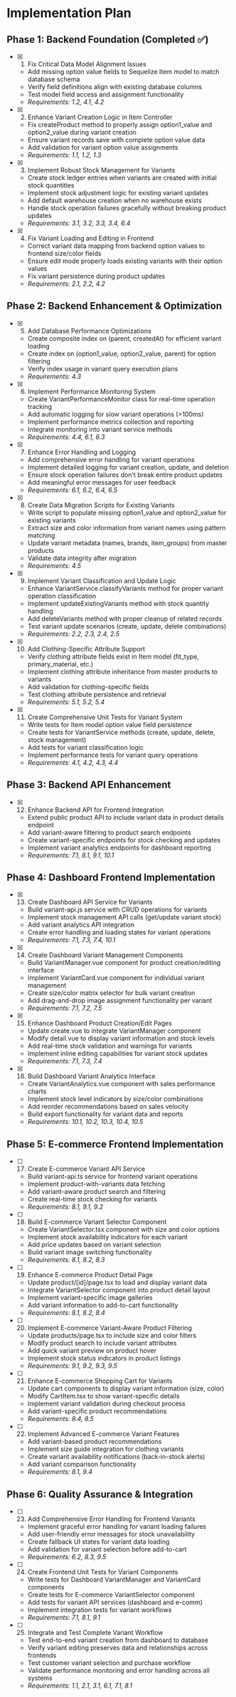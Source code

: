 # Implementation Plan

## Phase 1: Backend Foundation (Completed ✅)

- [x] 1. Fix Critical Data Model Alignment Issues
  - Add missing option value fields to Sequelize Item model to match database schema
  - Verify field definitions align with existing database columns
  - Test model field access and assignment functionality
  - _Requirements: 1.2, 4.1, 4.2_

- [x] 2. Enhance Variant Creation Logic in Item Controller
  - Fix createProduct method to properly assign option1_value and option2_value during variant creation
  - Ensure variant records save with complete option value data
  - Add validation for variant option value assignments
  - _Requirements: 1.1, 1.2, 1.3_

- [x] 3. Implement Robust Stock Management for Variants
  - Create stock ledger entries when variants are created with initial stock quantities
  - Implement stock adjustment logic for existing variant updates
  - Add default warehouse creation when no warehouse exists
  - Handle stock operation failures gracefully without breaking product updates
  - _Requirements: 3.1, 3.2, 3.3, 3.4, 6.4_

- [x] 4. Fix Variant Loading and Editing in Frontend
  - Correct variant data mapping from backend option values to frontend size/color fields
  - Ensure edit mode properly loads existing variants with their option values
  - Fix variant persistence during product updates
  - _Requirements: 2.1, 2.2, 4.2_

## Phase 2: Backend Enhancement & Optimization

- [x] 5. Add Database Performance Optimizations
  - Create composite index on (parent, createdAt) for efficient variant loading
  - Create index on (option1_value, option2_value, parent) for option filtering
  - Verify index usage in variant query execution plans
  - _Requirements: 4.3_

- [x] 6. Implement Performance Monitoring System
  - Create VariantPerformanceMonitor class for real-time operation tracking
  - Add automatic logging for slow variant operations (>100ms)
  - Implement performance metrics collection and reporting
  - Integrate monitoring into variant service methods
  - _Requirements: 4.4, 6.1, 6.3_

- [x] 7. Enhance Error Handling and Logging
  - Add comprehensive error handling for variant operations
  - Implement detailed logging for variant creation, update, and deletion
  - Ensure stock operation failures don't break entire product updates
  - Add meaningful error messages for user feedback
  - _Requirements: 6.1, 6.2, 6.4, 6.5_

- [x] 8. Create Data Migration Scripts for Existing Variants
  - Write script to populate missing option1_value and option2_value for existing variants
  - Extract size and color information from variant names using pattern matching
  - Update variant metadata (names, brands, item_groups) from master products
  - Validate data integrity after migration
  - _Requirements: 4.5_

- [x] 9. Implement Variant Classification and Update Logic
  - Enhance VariantService.classifyVariants method for proper variant operation classification
  - Implement updateExistingVariants method with stock quantity handling
  - Add deleteVariants method with proper cleanup of related records
  - Test variant update scenarios (create, update, delete combinations)
  - _Requirements: 2.2, 2.3, 2.4, 2.5_

- [x] 10. Add Clothing-Specific Attribute Support
  - Verify clothing attribute fields exist in Item model (fit_type, primary_material, etc.)
  - Implement clothing attribute inheritance from master products to variants
  - Add validation for clothing-specific fields
  - Test clothing attribute persistence and retrieval
  - _Requirements: 5.1, 5.2, 5.4_

- [x] 11. Create Comprehensive Unit Tests for Variant System
  - Write tests for Item model option value field persistence
  - Create tests for VariantService methods (create, update, delete, stock management)
  - Add tests for variant classification logic
  - Implement performance tests for variant query operations
  - _Requirements: 4.1, 4.2, 4.3, 4.4_

## Phase 3: Backend API Enhancement

- [x] 12. Enhance Backend API for Frontend Integration
  - Extend public product API to include variant data in product details endpoint
  - Add variant-aware filtering to product search endpoints
  - Create variant-specific endpoints for stock checking and updates
  - Implement variant analytics endpoints for dashboard reporting
  - _Requirements: 7.1, 8.1, 9.1, 10.1_

## Phase 4: Dashboard Frontend Implementation

- [x] 13. Create Dashboard API Service for Variants
  - Build variant-api.js service with CRUD operations for variants
  - Implement stock management API calls (get/update variant stock)
  - Add variant analytics API integration
  - Create error handling and loading states for variant operations
  - _Requirements: 7.1, 7.3, 7.4, 10.1_

- [x] 14. Create Dashboard Variant Management Components
  - Build VariantManager.vue component for product creation/editing interface
  - Implement VariantCard.vue component for individual variant management
  - Create size/color matrix selector for bulk variant creation
  - Add drag-and-drop image assignment functionality per variant
  - _Requirements: 7.1, 7.2, 7.5_

- [x] 15. Enhance Dashboard Product Creation/Edit Pages
  - Update create.vue to integrate VariantManager component
  - Modify detail.vue to display variant information and stock levels
  - Add real-time stock validation and warnings for variants
  - Implement inline editing capabilities for variant stock updates
  - _Requirements: 7.1, 7.3, 7.4_

- [x] 16. Build Dashboard Variant Analytics Interface
  - Create VariantAnalytics.vue component with sales performance charts
  - Implement stock level indicators by size/color combinations
  - Add reorder recommendations based on sales velocity
  - Build export functionality for variant data and reports
  - _Requirements: 10.1, 10.2, 10.3, 10.4, 10.5_

## Phase 5: E-commerce Frontend Implementation

- [ ] 17. Create E-commerce Variant API Service
  - Build variant-api.ts service for frontend variant operations
  - Implement product-with-variants data fetching
  - Add variant-aware product search and filtering
  - Create real-time stock checking for variants
  - _Requirements: 8.1, 9.1, 9.2_

- [ ] 18. Build E-commerce Variant Selector Component
  - Create VariantSelector.tsx component with size and color options
  - Implement stock availability indicators for each variant
  - Add price updates based on variant selection
  - Build variant image switching functionality
  - _Requirements: 8.1, 8.2, 8.3_

- [ ] 19. Enhance E-commerce Product Detail Page
  - Update product/[id]/page.tsx to load and display variant data
  - Integrate VariantSelector component into product detail layout
  - Implement variant-specific image galleries
  - Add variant information to add-to-cart functionality
  - _Requirements: 8.1, 8.2, 8.4_

- [ ] 20. Implement E-commerce Variant-Aware Product Filtering
  - Update products/page.tsx to include size and color filters
  - Modify product search to include variant attributes
  - Add quick variant preview on product hover
  - Implement stock status indicators in product listings
  - _Requirements: 9.1, 9.2, 9.3, 9.5_

- [ ] 21. Enhance E-commerce Shopping Cart for Variants
  - Update cart components to display variant information (size, color)
  - Modify CartItem.tsx to show variant-specific details
  - Implement variant validation during checkout process
  - Add variant-specific product recommendations
  - _Requirements: 8.4, 8.5_

- [ ] 22. Implement Advanced E-commerce Variant Features
  - Add variant-based product recommendations
  - Implement size guide integration for clothing variants
  - Create variant availability notifications (back-in-stock alerts)
  - Add variant comparison functionality
  - _Requirements: 8.1, 9.4_

## Phase 6: Quality Assurance & Integration

- [ ] 23. Add Comprehensive Error Handling for Frontend Variants
  - Implement graceful error handling for variant loading failures
  - Add user-friendly error messages for stock unavailability
  - Create fallback UI states for variant data loading
  - Add validation for variant selection before add-to-cart
  - _Requirements: 6.2, 8.3, 9.5_

- [ ] 24. Create Frontend Unit Tests for Variant Components
  - Write tests for Dashboard VariantManager and VariantCard components
  - Create tests for E-commerce VariantSelector component
  - Add tests for variant API services (dashboard and e-comm)
  - Implement integration tests for variant workflows
  - _Requirements: 7.1, 8.1, 9.1_

- [ ] 25. Integrate and Test Complete Variant Workflow
  - Test end-to-end variant creation from dashboard to database
  - Verify variant editing preserves data and relationships across frontends
  - Test customer variant selection and purchase workflow
  - Validate performance monitoring and error handling across all systems
  - _Requirements: 1.1, 2.1, 3.1, 6.1, 7.1, 8.1_